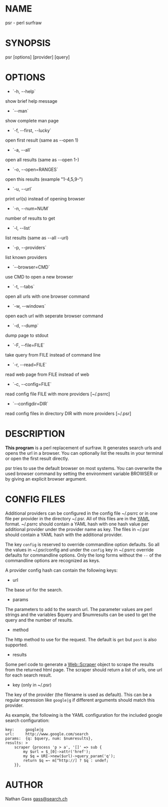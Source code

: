 # NAME

psr - perl surfraw

# SYNOPSIS

psr \[options\] \[provider\] \[query\]

# OPTIONS

- \`-h, --help\`

show brief help message

- \`--man\`

show complete man page

- \`-f, --first, --lucky\`

open first result (same as --open 1)

- \`-a, --all\`

open all results (same as --open 1-)

- \`-o, --open=RANGES\`

open this results (example "1-4,5,9-")

- \`-u, --url\`

print url(s) instead of opening browser

- \`-n, --num=NUM\`

number of results to get

- \`-l, --list\`

list results (same as --all --url)

- \`-p, --providers\`

list known providers

- \`--browser=CMD\`

use CMD to open a new browser

- \`-t, --tabs\`

open all urls with one browser command

- \`-w, --windows\`

open each url with seperate browser command

- \`-d, --dump\`

dump page to stdout

- \`-F, --file=FILE\`

take query from FILE instead of command line

- \`-r, --read=FILE\`

read web page from FILE instead of web

- \`-c, --config=FILE\`

read config file FILE with more providers \[~/.psrrc\]

- \`--configdir=DIR\`

read config files in directory DIR with more providers \[~/.psr\]

# DESCRIPTION

__This program__ is a perl replacement of surfraw. It generates search
urls and opens the url in a browser. You can optionally list the
results in your terminal or open the first result directly.

psr tries to use the default browser on most systems. You can
overwrite the used browser command by setting the environment variable
BROWSER or by giving an explicit browser argument.

# CONFIG FILES

Additional providers can be configured in the config file ~/.psrrc or
in one file per provider in the directory ~/.psr. All of this files
are in the [YAML](http://yaml.org) format.  ~/.psrrc should contain a
YAML hash with one hash value per additional provider under the
provider name as key. The files in ~/.psr should contain a YAML hash
with the additional provider.

The key `config` is reserved to override commandline option
defaults. So all the values in ~/.psr/config and under the `config`
key in ~/.psrrc override defaults for commandline options. Only the
long forms without the `--` of the commandline options are recognized
as keys.

A provider config hash can contain the following keys:

- url

The base url for the search.

- params

The parameters to add to the search url. The parameter values are perl
strings and the variables $query and $numresults can be used to get
the query and the number of results.

- method

The http method to use for the request. The default is `get` but
`post` is also supported.

- results

Some perl code to generate a [Web::Scraper](http://search.cpan.org/perldoc?Web::Scraper) object to scrape the
results from the returned html page. The scraper should return a list
of urls, one url for each search result.

- key (only in ~/.psr)

The key of the provider (the filename is used as default). This can be
a regular expression like `google|g` if different arguments
should match this provider.

As example, the following is the YAML configuration for the included
google search configuration:

    key:     google|g
    url:     http://www.google.com/search
    params:  {q: $query, num: $numresults},
    results: >
        scraper {process 'p > a', '[]' => sub {
            my $url = $_[0]->attr('href');
            my $q = URI->new($url)->query_param('q');
            return $q =~ m[^http://] ? $q : undef;
        }},

# AUTHOR

Nathan Gass <gass@search.ch>